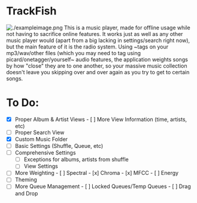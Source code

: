 # TrackFish
![./exampleimage.png](./exampleimage.png)
This is a music player, made for offline usage while not having to sacrifice online features.
It works just as well as any other music player would (apart from a big lacking in settings/search right now), but the main feature of it is the radio system.
Using ~tags on your mp3/wav/other files (which you may need to tag using picard/onetagger/yourself~ audio features, the application weights songs by how "close" they are to one another, so your massive music collection doesn't leave you skipping over and over again as you try to get to certain songs.

# To Do:
 - [x] Proper Album & Artist Views
       - [ ] More View Information (time, artists, etc)
 - [ ] Proper Search View
 - [x] Custom Music Folder
 - [ ] Basic Settings (Shuffle, Queue, etc)
 - [ ] Comprehensive Settings
    - [ ] Exceptions for albums, artists from shuffle
    - [ ] View Settings
 - [ ] More Weighting
       - [ ] Spectral
       - [x] Chroma
       - [x] MFCC
       - [ ] Energy
 - [ ] Theming
 - [ ] More Queue Management
       - [ ] Locked Queues/Temp Queues
       - [ ] Drag and Drop
